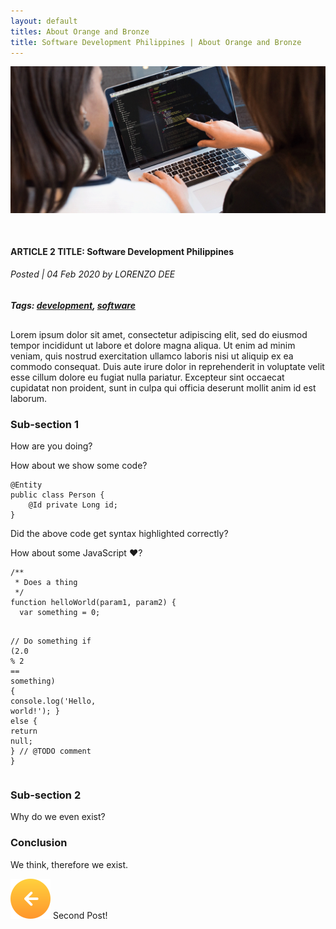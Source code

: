 ```yaml
---
layout: default
titles: About Orange and Bronze
title: Software Development Philippines | About Orange and Bronze
---
```

<main>
      <section class="section-about">
        <div class="container panel-bg">
          <div class="row">
            <div class="col">
                <img src="/assets/images/Blog2-PagePhoto.png" class="img-fluid" alt="Developers coding on laptop">
                <h4 style="margin-top:50px;">ARTICLE 2 TITLE: Software Development Philippines</h4>
                <h6>Posted | 04 Feb 2020 by LORENZO DEE</h6>
                <h5 class="subtitle"><span>Tags:</span>
                        <a href="/tags/development/">development</a>,
                        <a href="/tags/software/">software</a>
                </h5> 
              </div>
          </div>
          <div class="row">
            <div class="col">
<p style="margin-top:30px;">Lorem ipsum dolor sit amet, consectetur adipiscing elit, sed do eiusmod tempor incididunt ut labore et dolore magna aliqua. Ut enim ad minim veniam, quis nostrud exercitation ullamco laboris nisi ut aliquip ex ea commodo consequat. Duis aute irure dolor in reprehenderit in voluptate velit esse cillum dolore eu fugiat nulla pariatur. Excepteur sint occaecat cupidatat non proident, sunt in culpa qui officia deserunt mollit anim id est laborum.</p>
<h3>Sub-section 1</h3>
<p>How are you doing?</p>
<p>How about we show some code?</p>
<div class="language-java highlighter-rouge"><div class="highlight"><pre class="highlight"><code><span class="nd">@Entity</span>
<span class="kd">public</span> <span class="kd">class</span> <span class="nc">Person</span> <span class="o">{</span>
    <span class="nd">@Id</span> <span class="kd">private</span> <span class="n">Long</span> <span class="n">id</span><span class="o">;</span>
<span class="o">}</span>
</code></pre></div></div>
<p>Did the above code get syntax highlighted correctly?</p>
<p>How about some JavaScript ❤️?</p>
<div class="language-javascript highlighter-rouge"><div class="highlight"><pre class="highlight"><code><span class="cm">/**
 * Does a thing
 */</span>
<span class="kd">function</span> <span class="nx">helloWorld</span><span class="p">(</span><span class="nx">param1</span><span class="p">,</span> <span class="nx">param2</span><span class="p">)</span> <span class="p">{</span>
  <span class="kd">var</span> <span class="nx">something</span> <span class="o">=</span> <span class="mi">0</span><span class="p">;</span>

  <span class="c1">// Do something</span>
  <span class="k">if</span> <span class="p">(</span><span class="mf">2.0</span> <span class="o">%</span> <span class="mi">2</span> <span class="o">==</span> <span class="nx">something</span><span class="p">)</span> <span class="p">{</span>
    <span class="nx">console</span><span class="p">.</span><span class="nx">log</span><span class="p">(</span><span class="s1">'Hello, world!'</span><span class="p">);</span>
  <span class="p">}</span> <span class="k">else</span> <span class="p">{</span>
    <span class="k">return</span> <span class="kc">null</span><span class="p">;</span>
  <span class="p">}</span>
  <span class="c1">// @TODO comment</span>
<span class="p">}</span>
</code></pre></div></div>
<h3>Sub-section 2</h3>
<p>Why do we even exist?</p>
<h3 id="conclusion">Conclusion</h3>
<p>We think, therefore we exist.</p>
            </div>
          </div>
          <div class="row pb-0">
            <div class="col-6 feedback-controls">
              <a class="btn-links" style="text-decoration: none" href="/blogs/second-blog-post/"><img class="prev" src="/assets/images/btn-prev.svg" alt="newer post" /> Second Post!</a>
            </div>
          </div>
